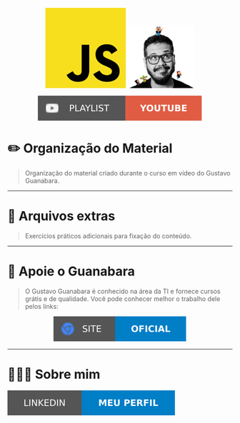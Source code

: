 <p align="center">
  <img src="assets/js_logo.png" width="180" />
  <img src="assets/guanabara.png" width="150" />
</p>

<p align="center">
  <a href="https://www.youtube.com/playlist?list=PLHz_AreHm4dlsK3Nr9GVvXCbpQyHQl1o1" target="_blank">
    <img src="assets/playlist_youtube.svg" />
  </a>
</p>

# ✏️ Organização do Material

> Organização do material criado durante o curso em vídeo do Gustavo Guanabara.

---

# 🧠 Arquivos extras

> Exercícios práticos adicionais para fixação do conteúdo.

---

# 🤝 Apoie o Guanabara

> O Gustavo Guanabara é conhecido na área da TI e fornece cursos grátis e de qualidade. Você pode conhecer melhor o trabalho dele pelos links:

<p align="center">
  <a href="https://www.cursoemvideo.com/sobre/" target="_blank">
    <img src="assets/Site-Oficial-blue.svg" />
  </a>
</p>

---

# 👨🏽‍💻 Sobre mim

<p align="left">
  <a href="https://www.linkedin.com/in/paulo-hnrq-costa/" target="_blank">
    <img src="assets/LinkedIn-MeuPerfil-blue.svg" />
  </a>
</p>
